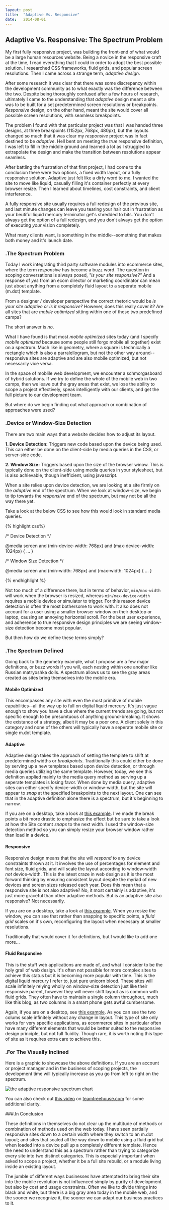 ```yaml
---
layout: post
title:  "Adaptive Vs. Responsive"
date:   2014-08-01 
---
```


## Adaptive Vs. Responsive: The Spectrum Problem

My first fully responsive project, was building the front-end of what would be a large human resources website. Being a novice in the responsive craft at the time, I read everything that I could in order to adopt the best possible solution. I researched CSS frameworks, fluid grids, and popular screen resolutions. Then I came across a strange term, *adaptive design*.

After some research it was clear that there was some discrepancy within the development community as to what exactly was the difference between the two. Despite being thoroughly confused after a few hours of research, ultimately I came to the understanding that *adaptive* design meant a site was to be built for a set predetermined screen resolutions or breakpoints. *Responsive* design, on the other hand, meant the site would cover all possible screen resolutions, with seamless breakpoints. 

The problem I found with that particular project was that I was handed three designs, at three breakpoints (1152px, 768px, 480px), but the layouts changed so much that it was clear my *responsive* project was in fact destined to be *adaptive*. Hell bent on meeting the *true* responsive definition, I was left to fill in the middle ground and learned a lot as I struggled to extrapolate the design and make the transition between resolutions appear seamless. 

After battling the frustration of that first project, I had come to the conclusion there were two options, a fixed width layout, or a fully responsive solution. Adaptive just felt like a dirty word to me. I wanted the site to move like liquid, casually filling it's container perfectly at every browser resize. Then I learned about timelines, cost constraints, and client interference.

A fully responsive site usually requires a full redesign of the previous site, and last minute changes can leave you tearing your hair out in frustration as your beutiful liquid mercury terminator get's shredded to bits. You don't always get the option of a full redesign, and you don't always get the option of executing *your* vision completely. 

What many clients want, is something in the middle--something that makes both money and it's launch date.

### .The Spectrum Problem

Today I work integrating third party software modules into ecommerce sites, where the term *responsive* has become a buzz word. The question in scoping conversations is always posed, *"is your site responsive?"* And a response of *yes* from an ecom director or marketing coordinator can mean just about anything from a completely fluid layout to a seperate mobile (m.dot) template. 

From a designer / developer perspective the correct rhetoric would be *is your site adaptive or is it responsive?* However, does this really cover it? Are all sites that are *mobile optimized* sitting within one of these two predefined camps?

The short answer is *no*. 

What I have found is that most *mobile optimized* sites today (and I specify *mobile optimized* because some people still forgo mobile all together) exist on a spectrum. Much like in geometry, where a square is technically a rectangle which is also a parralellogram, but not the other way around--responsive sites are adaptive and are also mobile optimized, but not necessarily vice versa.

In the space of moblile web development, we encounter a schmorgasboard of hybrid solutions. If we try to define the whole of the mobile web in two camps, then we leave out the gray areas that exist, we lose the ability to scope a project effectively, speak intelligently with our clients, and get the full picture to our development team.

But where do we begin finding out what approach or combination of approaches were used?

### .Device or Window-Size Detection

There are two main ways that a website decides how to adjust its layout.

**1. Device Detection:** Triggers new code based upon the device being used. This can either be done on the client-side by media queries in the CSS, or server-side code.

**2. Window Size:** Triggers based upon the size of the browser winow. This is typically done on the client-side using media queries in your stylesheet, but is also achievable, though inefficient, using javascript.

When a site relies upon device detection, we are looking at a site firmly on the *adaptive* end of the spectrum. When we look at window-size, we begin to tip towards the *responsive* end of the spectrum, but may not be all the way there yet.

Take a look at the below CSS to see how this would look in standard media queries.

{% highlight css%}

/* Device Detection */

@media screen and (min-device-width: 768px) and (max-device-width: 1024px) { ... }

/* Window Size Detection */

@media screen and (min-width: 768px) and (max-width: 1024px) { ... }

{% endhighlight %}

Not too much of a difference there, but in terms of behavior, `min/max-width` will work when the browser is resized, whereas `min/max-device-width` requires a mobile device or simulator to trigger. For this reason device detection is often the most bothersome to work with. It also does not account for a user using a smaller browser window on their desktop or laptop, causing an annoying horizontal scroll. For the best user experience, and adherence to true responsive design principles we are seeing window-size detection become most popular.

But then how do we define these terms simply?

### .The Spectrum Defined

Going back to the geometry example, what I propose are a few major definitions, or buzz words if you will, each nesting within one another like Russian matryoshka dolls. A spectrum allows us to see the gray areas created as sites bring themselves into the mobile era.


#### Mobile Optimized

This encompasses any site with even the most primitive of mobile capabilities--all the way up to full on digital liquid mercury. It's just vague enough to show you have a clue where the current trends are going, but not specific enough to be presumtuous of anything ground-breaking. It shows the existance of a strategy, albeit it may be a poor one. A client solely in this category and none of the others will typically have a seperate mobile site or single m.dot template.


#### Adaptive

Adaptive design takes the approach of setting the template to shift at predetermined widths or *breakpoints*. Traditionally this could either be done by serving up a new templates based upon device detection, or through media queries utilizing the same template. However, today, we see this definition applied mainly to the media query method as serving up a seperate templates is losing favor. When done by media query, adaptive sites can either specify device-width or window-width, but the site will appear to *snap* at the specified breakpoints to the next layout. One can see that in the adaptive definition alone there is a spectrum, but it's beginning to narrow.

If you are on a desktop, take a look at <a href="http://jsfiddle.net/mrispoli24/E2xsr/6/embedded/result/" target="_blank">this example</a>. I've made the break points a bit more drastic to emphasize the effect but be sure to take a look at how the Site content *snaps* to the next width. I used the window-size detection method so you can simply resize your browser window rather than load in a device.


#### Responsive

Responsive design means that the site will *respond* to any device constraints thrown at it. It involves the use of percentages for element and font size, fluid grids, and will scale the layout according to window-width *not* device-width. This is the latest craze in web design as it is the most forward thinking by ensuring consistent layout despite the myriad of new devices and screen sizes released each year. Does this mean that a responsive site is not also adaptive? No, it most certainly is adaptive, it's just more graceful than other adaptive methods. But is an adaptive site also responsive? Not necessarily.  

If you are on a desktop, take a look at <a href="http://jsfiddle.net/mrispoli24/9L9wk/8/embedded/result/" target="_blank">this example</a>. When you resize the window, you  can see that rather than snapping to specific points, a *fluid grid* scales on it's own, reconfiguring the layout when necessary at smaller resolutions. 

Traditionally that would cover it for definitions, but I would like to add one more...


#### Fluid Responsive

This is the stuff web applications are made of, and what I consider to be the holy grail of web design. It's often not possible for more complex sites to achieve this status but it is becoming more popular with time. This is the digital liquid mercury I refer to, just pure unicorn blood. These sites will scale infinitely relying wholly on window-size detection just like their responsive parent, however they will never shift layout as is common with fluid grids. They often have to maintain a single column throughout, much like this blog, as two columns in a smart phone gets awful cumbersome.

Again, if you are on a desktop, see <a href="http://jsfiddle.net/mrispoli24/L5tDz/embedded/result/" target="_blank">this example</a>. As you can see the two colums scale infinitely without any change in layout. This type of site only works for very specific applications, as ecommerce sites in particular often have many different elements that would be better suited to the responsive design principle, but not full fluidity. Though rare, it is worth noting this type of site as it requires extra care to achieve this.

### .For The Visually Inclined

Here is a graphic to showcase the above definitions. If you are an account or project manager and in the business of scoping projects, the development time will typically increase as you go from left to right on the spectrum.

<img class="elastic" src="/images/adaptive-responsive-spectrum.jpg" alt="the adaptive responsive spectrum chart">

You can also check out <a href="http://teamtreehouse.com/library/build-a-responsive-website/introduction-to-responsive-web-design/fixed-fluid-adaptive-and-responsive-2" target="_blank">this video</a> on <a href="http://teamtreehouse.com" target="_blank">teamtreehouse.com</a> for some additional clarity.

###.In Conclusion

These definitions in themselves do not clear up the multitude of methods or combination of methods used on the web today. I have seen partially responsive sites down to a certain width where they switch to an m.dot layout; and sites that scaled all the way down to mobile using a fluid grid but when loaded into a device pull up a completely different template. Hence the need to understand this as a spectrum rather than trying to categorize every site into two distinct categories. This is especially important when asked to scope a project, whether it be a full site rebuild, or a module living inside an existing layout.

The jumble of different ways businesses have attempted to bring their site into the mobile revolution is not influenced simply by purity of development but also by cost and usage constraints. Often we like to divide things into black and white, but there is a big gray area today in the mobile web, and the sooner we recognize it, the sooner we can adapt our business practices to it.













